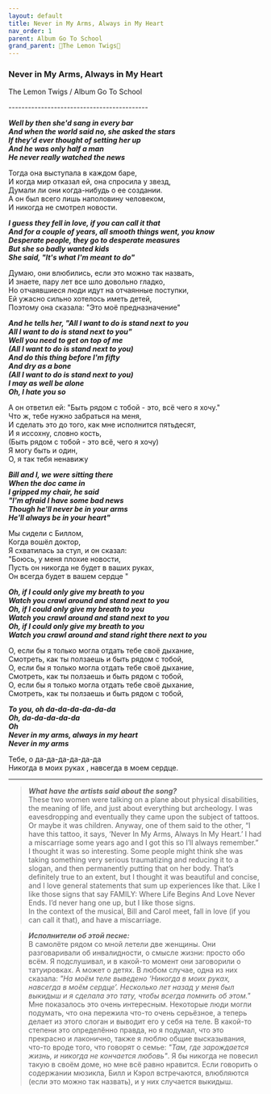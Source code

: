 ```yaml
---  
layout: default  
title: Never in My Arms, Always in My Heart  
nav_order: 1  
parent: Album Go To School  
grand_parent: 🍋The Lemon Twigs🍋  
---  
```


### **Never in My Arms, Always in My Heart** 
<p>
The Lemon Twigs	/ Album Go To School
</p>
-------------------------------------------

**_Well by then she'd sang in every bar             
And when the world said no, she asked the stars  
If they'd ever thought of setting her up  
And he was only half a man  
He never really watched the news_**  

Тогда она выступала в каждом баре,  
И когда мир отказал ей, она спросила у звезд,  
Думали ли они когда-нибудь о ее создании.  
А он был всего лишь наполовину человеком,  
И никогда не смотрел новости.  

**_I guess they fell in love, if you can call it that  
And for a couple of years, all smooth things went, you know  
Desperate people, they go to desperate measures  
But she so badly wanted kids  
She said, "It's what I'm meant to do"_**  

Думаю, они влюбились, если это можно так назвать,  
И знаете, пару лет все шло довольно гладко,  
Но отчаявшиеся люди идут на отчаянные поступки,  
Ей ужасно сильно хотелось иметь детей,  
Поэтому она сказала: "Это моё предназначение"  

**_And he tells her, "All I want to do is stand next to you  
All I want to do is stand next to you"  
Well you need to get on top of me  
(All I want to do is stand next to you)  
And do this thing before I'm fifty  
And dry as a bone  
(All I want to do is stand next to you)  
I may as well be alone  
Oh, I hate you so_**  

А он ответил ей: "Быть рядом с тобой - это, всё чего я хочу."  
Что ж, тебе нужно забраться на меня,   
И сделать это до того, как мне исполнится пятьдесят,  
И я иссохну, словно кость,  
(Быть рядом с тобой - это всё, чего я хочу)  
Я могу быть и один,  
О, я так тебя ненавижу  

**_Bill and I, we were sitting there  
When the doc came in  
I gripped my chair, he said  
"I'm afraid I have some bad news  
Though he'll never be in your arms  
He'll always be in your heart"_**  

Мы сидели с Биллом,  
Когда вошёл доктор,  
Я схватилась за стул, и он сказал:  
"Боюсь, у меня плохие новости,  
Пусть он никогда не будет в ваших руках,  
Он всегда будет в вашем сердце "  

**_Oh, if I could only give my breath to you  
Watch you crawl around and stand next to you  
Oh, if I could only give my breath to you  
Watch you crawl around and stand next to you  
Oh, if I could only give my breath to you  
Watch you crawl around and stand right there next to you_**   

О, если бы я только могла отдать тебе своё дыхание,  
Смотреть, как ты ползаешь и быть рядом с тобой,  
О, если бы я только могла отдать тебе своё дыхание,  
Смотреть, как ты ползаешь и быть рядом с тобой,  
О, если бы я только могла отдать тебе своё дыхание,  
Смотреть, как ты ползаешь и быть рядом с тобой,  

**_To you, oh da-da-da-da-da-da  
Oh, da-da-da-da-da  
Oh  
Never in my arms, always in my heart  
Never in my arms_** 

Тебе, о да-да-да-да-да-да  
Никогда в моих руках , навсегда в моем сердце.   

- - -

> **_What have the artists said about the song?_**  
These two women were talking on a plane about physical disabilities, the meaning of life, and just about everything but archeology. I was eavesdropping and eventually they came upon the subject of tattoos. Or maybe it was children. Anyway, one of them said to the other, “I have this tattoo, it says, ‘Never In My Arms, Always In My Heart.’ I had a miscarriage some years ago and I got this so I’ll always remember.”  
I thought it was so interesting. Some people might think she was taking something very serious traumatizing and reducing it to a slogan, and then permanently putting that on her body. That’s definitely true to an extent, but I thought it was beautiful and concise, and I love general statements that sum up experiences like that. Like I like those signs that say FAMILY: Where Life Begins And Love Never Ends. I’d never hang one up, but I like those signs.  
In the context of the musical, Bill and Carol meet, fall in love (if you can call it that), and have a miscarriage.  

> **_Исполнители об этой песне:_**  
В самолёте рядом со мной летели две женщины. Они разговаривали об инвалидности, о смысле жизни: просто обо всём. Я подслушивал, и в какой-то момент они заговорили о татуировках. А может о детях. В любом случае, одна из них сказала: _"На моём теле выведено ‘Никогда в моих руках, навсегда в моём сердце’. Несколько лет назад у меня был выкидыш и я сделала это тату, чтобы всегда помнить об этом."_  
Мне показалось это очень интересным. Некоторые люди могли подумать, что она пережила что-то очень серьёзное, а теперь делает из этого слоган и выводит его у себя на теле. В какой-то степени это определённо правда, но я подумал, что это прекрасно и лаконично, также я люблю общие высказывания, что-то вроде того, что говорят о семье: _"Там, где зарождается жизнь, и никогда не кончается любовь"_. Я бы никогда не повесил такую в своём доме, но мне всё равно нравится.
Если говорить о содержании мюзикла, Билл и Кэрол встречаются, влюбляются (если это можно так назвать), и у них случается выкидыш.
